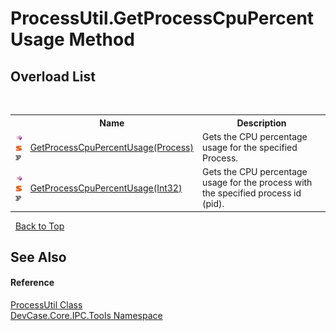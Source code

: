 # ProcessUtil.GetProcessCpuPercentUsage Method 
 


## Overload List
&nbsp;<table><tr><th></th><th>Name</th><th>Description</th></tr><tr><td>![Public method](media/pubmethod.gif "Public method")![Static member](media/static.gif "Static member")![Code example](media/CodeExample.png "Code example")</td><td><a href="M_DevCase_Core_IPC_Tools_ProcessUtil_GetProcessCpuPercentUsage">GetProcessCpuPercentUsage(Process)</a></td><td>
Gets the CPU percentage usage for the specified Process.</td></tr><tr><td>![Public method](media/pubmethod.gif "Public method")![Static member](media/static.gif "Static member")![Code example](media/CodeExample.png "Code example")</td><td><a href="M_DevCase_Core_IPC_Tools_ProcessUtil_GetProcessCpuPercentUsage_1">GetProcessCpuPercentUsage(Int32)</a></td><td>
Gets the CPU percentage usage for the process with the specified process id (pid).</td></tr></table>&nbsp;
<a href="#processutil.getprocesscpupercentusage-method">Back to Top</a>

## See Also


#### Reference
<a href="T_DevCase_Core_IPC_Tools_ProcessUtil">ProcessUtil Class</a><br /><a href="N_DevCase_Core_IPC_Tools">DevCase.Core.IPC.Tools Namespace</a><br />